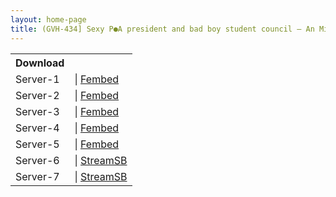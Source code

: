 ```yaml
---
layout: home-page
title: (GVH-434] Sexy P●A president and bad boy student council – An Mitsumi
---
```


<table><tbody>
<tr>
<th>Download</th>
</tr>
<tr>
<td>Server-1</td>
<td>| <a href="https://fakyutube.com/f/x51qpi577yn0km1" target="_blank">Fembed</a></td>
</tr>
<tr>
<td>Server-2</td>
<td>| <a href="https://watchjavnow.xyz/f/dn6d5uxz1ge2e86" target="_blank">Fembed</a></td>
</tr>
<tr>
<td>Server-3</td>
<td>| <a href="https://cloudrls.com/f/7x7dycg11j8x0ll" target="_blank">Fembed</a></td>
</tr>
<tr>
<td>Server-4</td>
<td>| <a href="https://jav247.top/f/j702-fdyygnlp-n" target="_blank">Fembed</a></td>
</tr>
<tr>
<td>Server-5</td>
<td>| <a href="https://javhdfree.icu/f/ew1y6h-mmyp15ge" target="_blank">Fembed</a></td>
</tr>
<tr>
<td>Server-6</td>
<td>| <a href="https://javside.com/d/2w957h8j878c.html" target="_blank">StreamSB</a></td>
</tr>
<tr>
<td>Server-7</td>
<td>| <a href="https://playerls.com/d/psfbdz78pb8g.html" target="_blank">StreamSB</a></td>
</tr>
</tbody></table>
